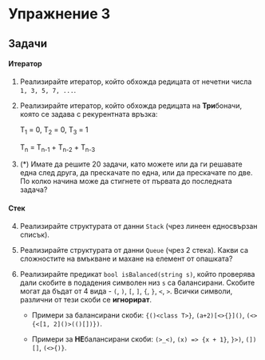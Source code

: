 Упражнение 3
============

Задачи
------

#### Итератор

1. Реализирайте итератор, който обхожда редицата от нечетни числа `1, 3, 5, 7, ...`.

2. Реализирайте итератор, който обхожда редицата на **Три**боначи, която се задава с рекурентната връзка:

    T<sub>1</sub> = 0, T<sub>2</sub> = 0, T<sub>3</sub> = 1

    T<sub>n</sub> = T<sub>n-1</sub> + T<sub>n-2</sub> + T<sub>n-3</sub>

3. (*) Имате да решите 20 задачи, като можете или да ги решавате една след друга, да прескачате по една, или да прескачате по две. По колко начина може да стигнете от първата до последната задача?

#### Стек

4. Реализирайте структурата от данни `Stack` (чрез линеен едносвързан списък).

5. Реализирайте структурата от данни `Queue` (чрез 2 стека). Какви са сложностите на вмъкване и махане на елемент от опашката?

6. Реализирайте предикат `bool isBalanced(string s)`, който проверява дали скобите в подадения символен низ `s` са балансирани. Скобите могат да бъдат от 4 вида - `(`, `)`, `[`, `]`, `{`, `}`, `<`, `>`. Всички символи, различни от тези скоби се **игнорират**.

    - Примери за балансирани скоби: `{()<class T>}`, `(a+2)[<>{}]()`, `(<>{<[1, 2]()>(()[])})`.

    - Примери за **НЕ**балансирани скоби: `(>_<)`, `(x) => {x + 1}`, `}>)`, `(])[]`, `(<>{)}`.
